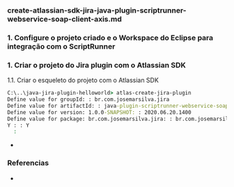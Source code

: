 ### create-atlassian-sdk-jira-java-plugin-scriptrunner-webservice-soap-client-axis.md


### 1. Configure o projeto criado e o Workspace do Eclipse para integração com o ScriptRunner


### 1. Criar o projeto do Jira plugin com o Atlassian SDK

1.1. Criar o esqueleto do projeto com o Atlassian SDK

```cmd
C:\..\java-jira-plugin-helloworld> atlas-create-jira-plugin
Define value for groupId: : br.com.josemarsilva.jira
Define value for artifactId: : java-plugin-scriptrunner-webservice-soap-client-axis
Define value for version: 1.0.0-SNAPSHOT: : 2020.06.20.1400
Define value for package: br.com.josemarsilva.jira: : br.com.josemarsilva.jira.plugin_scriptrunner_webservice_soap_client_axis
Y : : Y
  :
```


* 


### Referencias

* 